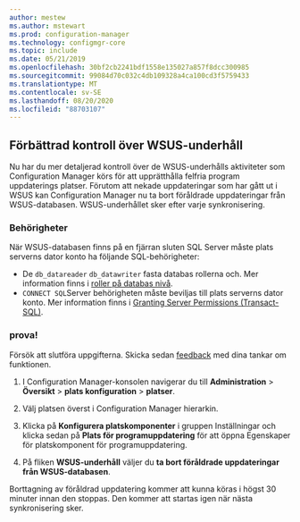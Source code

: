 ```yaml
---
author: mestew
ms.author: mstewart
ms.prod: configuration-manager
ms.technology: configmgr-core
ms.topic: include
ms.date: 05/21/2019
ms.openlocfilehash: 30bf2cb2241bdf1558e135027a857f8dcc300985
ms.sourcegitcommit: 99084d70c032c4db109328a4ca100cd3f5759433
ms.translationtype: MT
ms.contentlocale: sv-SE
ms.lasthandoff: 08/20/2020
ms.locfileid: "88703107"
---
```

## <a name="improved-control-over-wsus-maintenance"></a>Förbättrad kontroll över WSUS-underhåll
<!--41101009-->

Nu har du mer detaljerad kontroll över de WSUS-underhålls aktiviteter som Configuration Manager körs för att upprätthålla felfria program uppdaterings platser. Förutom att nekade uppdateringar som har gått ut i WSUS kan Configuration Manager nu ta bort föråldrade uppdateringar från WSUS-databasen. WSUS-underhållet sker efter varje synkronisering.

### <a name="permissions"></a>Behörigheter

När WSUS-databasen finns på en fjärran sluten SQL Server måste plats serverns dator konto ha följande SQL-behörigheter:

- De `db_datareader` `db_datawriter` fasta databas rollerna och. Mer information finns i [roller på databas nivå](/sql/relational-databases/security/authentication-access/database-level-roles?view=sql-server-2017#fixed-database-roles).
- `CONNECT SQL`Server behörigheten måste beviljas till plats serverns dator konto. Mer information finns i [Granting Server Permissions (Transact-SQL)](/sql/t-sql/statements/grant-server-permissions-transact-sql?view=sql-server-2017).


### <a name="try-it-out"></a>prova!

Försök att slutföra uppgifterna. Skicka sedan [feedback](../../../../understand/find-help.md#product-feedback) med dina tankar om funktionen.

1. I Configuration Manager-konsolen navigerar du till **Administration**  >  **Översikt**  >  **plats konfiguration**  >  **platser**.

2. Välj platsen överst i Configuration Manager hierarkin.

3. Klicka på **Konfigurera platskomponenter** i gruppen Inställningar och klicka sedan på **Plats för programuppdatering** för att öppna Egenskaper för platskomponent för programuppdatering.

4. På fliken **WSUS-underhåll** väljer du **ta bort föråldrade uppdateringar från WSUS-databasen**.

Borttagning av föråldrad uppdatering kommer att kunna köras i högst 30 minuter innan den stoppas. Den kommer att startas igen när nästa synkronisering sker.